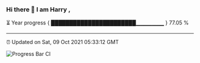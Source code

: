 ### Hi there 👋 I am Harry , 

⏳ Year progress { ███████████████████████▁▁▁▁▁▁▁ } 77.05 %

---

⏰ Updated on Sat, 09 Oct 2021 05:33:12 GMT

![Progress Bar CI](https://github.com/duykhang68/duykhang68/workflows/Progress%20Bar%20CI/badge.svg)
